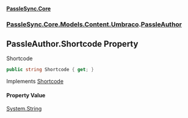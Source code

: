 #### [PassleSync.Core](index.md 'index')
### [PassleSync.Core.Models.Content.Umbraco](PassleSync.Core.Models.Content.Umbraco.md 'PassleSync.Core.Models.Content.Umbraco').[PassleAuthor](PassleSync.Core.Models.Content.Umbraco.PassleAuthor.md 'PassleSync.Core.Models.Content.Umbraco.PassleAuthor')

## PassleAuthor.Shortcode Property

Shortcode

```csharp
public string Shortcode { get; }
```

Implements [Shortcode](https://docs.microsoft.com/en-us/dotnet/api/PassleSync.Core.API.Models.IBasicAuthorDetails.Shortcode 'PassleSync.Core.API.Models.IBasicAuthorDetails.Shortcode')

#### Property Value
[System.String](https://docs.microsoft.com/en-us/dotnet/api/System.String 'System.String')